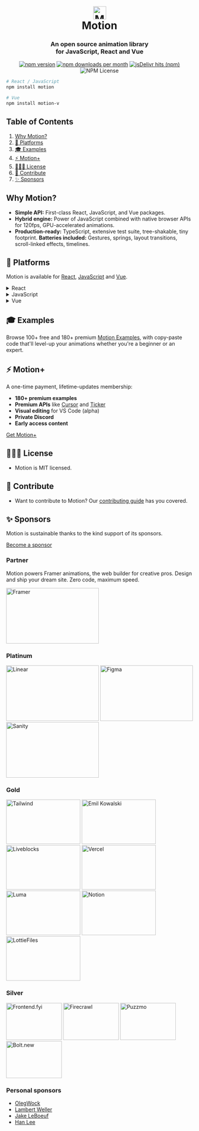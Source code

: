 <h1 align="center"> <img width="35" height="35" alt="Motion logo" src="https://github.com/user-attachments/assets/00d6d1c3-72c4-4c2f-a664-69da13182ffc" /><br />Motion</h1>
<h3 align="center">
  An open source animation library<br />for JavaScript, React and Vue
</h3>

<p align="center">
  <a href="https://www.npmjs.com/package/motion" rel="noopener noreferrer nofollow" ><img src="https://img.shields.io/npm/v/motion?color=0368FF&label=version" alt="npm version"></a>
  <a href="https://www.npmjs.com/package/motion" rel="noopener noreferrer nofollow" ><img src="https://img.shields.io/npm/dm/framer-motion?color=8D30FF&label=npm" alt="npm downloads per month"></a>
  <a target="_blank" rel="noopener noreferrer nofollow" href="https://www.jsdelivr.com/package/npm/motion"><img alt="jsDelivr hits (npm)" src="https://img.shields.io/jsdelivr/npm/hm/framer-motion?logo=jsdeliver&color=FF4FBA"></a>
  <img alt="NPM License" src="https://img.shields.io/npm/l/motion?color=FF2B6E">
</p>

```bash
# React / JavaScript
npm install motion

# Vue
npm install motion-v
```

## Table of Contents

1. [Why Motion?](#why-motion)
2. [🍦 Platforms](#-platforms)
3. [🎓 Examples](#-examples)
4. [⚡️ Motion+](#-motion)
5. [👩🏻‍⚖️ License](#-license)
6. [💎 Contribute](#-contribute)
7. [✨ Sponsors](#-sponsors)

## Why Motion?

-   **Simple API:** First-class React, JavaScript, and Vue packages.
-   **Hybrid engine:** Power of JavaScript combined with native browser APIs for 120fps, GPU-accelerated animations.
-   **Production-ready:** TypeScript, extensive test suite, tree-shakable, tiny footprint.
    **Batteries included:** Gestures, springs, layout transitions, scroll-linked effects, timelines.

## 🍦 Platforms

Motion is available for [React](https://motion.dev/docs/react), [JavaScript](https://motion.dev/docs/quick-start) and [Vue](https://motion.dev/docs/vue).

<details>
<summary>React</summary>

```jsx
import { motion } from "motion/react"

function Component() {
    return <motion.div animate={{ x: 100 }} />
}
```

Get started with [Motion for React](https://motion.dev/docs/react).

</details>

<details>
<summary>JavaScript</summary>

```javascript
import { animate } from "motion"

animate("#box", { x: 100 })
```

Get started with [JavaScript](https://motion.dev/docs/quick-start).

</details>

<details>
<summary>Vue</summary>

```html
<script>
    import { motion } from "motion-v"
</script>

<template> <motion.div :animate={{ x: 100 }} /> </template>
```

Get started with [Motion for Vue](https://motion.dev/docs/vue).

</details>

## 🎓 Examples

Browse 100+ free and 180+ premium [Motion Examples](https://motion.dev/examples), with copy-paste code that'll level-up your animations whether you're a beginner or an expert.

## ⚡️ Motion+

A one-time payment, lifetime-updates membership:

-   **180+ premium examples**
-   **Premium APIs** like [Cursor](https://motion.dev/docs/cursor) and [Ticker](https://motion.dev/docs/react-ticker)
-   **Visual editing** for VS Code (alpha)
-   **Private Discord**
-   **Early access content**

[Get Motion+](https://motion.dev/plus)

## 👩🏻‍⚖️ License

-   Motion is MIT licensed.

## 💎 Contribute

-   Want to contribute to Motion? Our [contributing guide](https://github.com/motiondivision/motion/blob/master/CONTRIBUTING.md) has you covered.

## ✨ Sponsors

Motion is sustainable thanks to the kind support of its sponsors.

[Become a sponsor](https://motion.dev/sponsor)

### Partner

Motion powers Framer animations, the web builder for creative pros. Design and ship your dream site. Zero code, maximum speed.

<a href="https://framer.link/FlnUbQY">
  <img alt="Framer" src="https://github.com/user-attachments/assets/22a79be7-672e-4336-bfb7-5d55d1deb917" width="250px" height="150px">
</a>

### Platinum


<a href="https://linear.app"><img alt="Linear" src="https://github.com/user-attachments/assets/f9ce44b4-af28-4770-bb6e-9515b474bfb2" width="250px" height="150px"></a> <a href="https://figma.com"><img alt="Figma" src="https://github.com/user-attachments/assets/1077d0ab-4305-4a1f-81c8-d5be8c4c6717" width="250px" height="150px"></a> <a href="https://sanity.io"><img alt="Sanity" src="https://github.com/user-attachments/assets/80134088-f456-483f-8edd-940593c120ce" width="250px" height="150px"></a>

### Gold

<a href="https://tailwindcss.com"><img alt="Tailwind" src="https://github.com/user-attachments/assets/1d5f2571-8bc3-4367-9fec-14d291168ff0" width="200px" height="120px"></a> <a href="https://emilkowal.ski"><img alt="Emil Kowalski" src="https://github.com/user-attachments/assets/33d1cb98-238a-4eed-a0df-9c7ab097d65b" width="200px" height="120px"></a> <a href="https://liveblocks.io"><img alt="Liveblocks" src="https://github.com/user-attachments/assets/28eddbe5-1617-4e74-969d-2eb6fcd481af" width="200px" height="120px"></a> <a href="https://vercel.com"><img alt="Vercel" src="https://github.com/user-attachments/assets/abc473bd-07ae-4a7d-9833-efe9dadb3773" width="200px" height="120px"></a> <a href="https://lu.ma"><img alt="Luma" src="https://github.com/user-attachments/assets/ac282433-6adb-4ad2-9fd2-5c6ee513c14b" width="200px" height="120px"></a> <a href="https://notion.com"><img alt="Notion" src="https://github.com/user-attachments/assets/a27a6033-3cb0-4232-a6bb-625e1824517b" width="200px" height="120px"></a> <a href="https://lottiefiles.com"><img alt="LottieFiles" src="https://github.com/user-attachments/assets/4e99d8c7-4cba-43ee-93c5-93861ae708ec" width="200px" height="120px"></a>

### Silver

<a href="https://www.frontend.fyi/?utm_source=motion"><img alt="Frontend.fyi" src="https://github.com/user-attachments/assets/f16e3eb9-f0bd-4ad1-8049-f079a3d65c69" width="150px" height="100px"></a> <a href="https://firecrawl.dev"><img alt="Firecrawl" src="https://github.com/user-attachments/assets/2c44e7f4-5c2a-4714-9050-1570538665ff" width="150px" height="100px"></a> <a href="https://puzzmo.com"><img alt="Puzzmo" src="https://github.com/user-attachments/assets/e32205a7-3ab1-41ec-8729-a794058fd655" width="150px" height="100px"></a> <a href="https://bolt.new"><img alt="Bolt.new" src="https://github.com/user-attachments/assets/7932d4b2-bb6c-422e-82b9-6ad78a7e3090" width="150px" height="100px"></a>

### Personal sponsors

-   [OlegWock](https://sinja.io)
-   [Lambert Weller](https://github.com/l-mbert)
-   [Jake LeBoeuf](https://jklb.wf)
-   [Han Lee](https://github.com/hahnlee)
